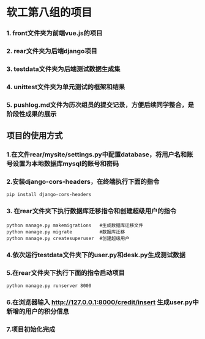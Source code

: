 # 软工第八组的项目

### 1. front文件夹为前端vue.js的项目

### 2. rear文件夹为后端django项目

### 3. testdata文件夹为后端测试数据生成集

### 4. unittest文件夹为单元测试的框架和结果

### 5. pushlog.md文件为历次组员的提交记录，方便后续同学整合，是阶段性成果的展示



## 项目的使用方式

### 1.在文件rear/mysite/settings.py中配置database，将用户名和账号设置为本地数据库mysql的账号和密码

### 2.安装django-cors-headers，在终端执行下面的指令

```
pip install django-cors-headers
```



### 3. 在rear文件夹下执行数据库迁移指令和创建超级用户的指令

```
python manage.py makemigrations   #生成数据库迁移文件
python manage.py migrate          #数据库迁移
python manage.py createsuperuser  #创建超级用户
```

### 4.依次运行testdata文件夹下的user.py和desk.py生成测试数据

### 5.在rear文件夹下执行下面的指令启动项目

```
python manage.py runserver 8000
```

### 6.在浏览器输入 http://127.0.0.1:8000/credit/insert 生成user.py中新增的用户的积分信息

### 7.项目初始化完成

